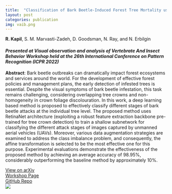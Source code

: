 ```yaml
---
title:  "Classification of Bark Beetle-Induced Forest Tree Mortality using Deep Learning"
layout: post
categories: publication
img: vaib.png
---
```

**R. Kapil**, S. M. Marvasti-Zadeh, D. Goodsman, N. Ray, and N. Erbilgin
<!-- **Rudraksh Kapil**, Seyed Mojtaba Marvasti-Zadeh, Devin Goodsman, Nilanjan Ray, and Nadir Erbilgin -->

#### *Presented at Visual observation and analysis of Vertebrate And Insect Behavior Workshop held at the 26th International Conference on Pattern Recognition (ICPR 2022)*



**Abstract**: Bark beetle outbreaks can dramatically impact forest ecosystems and services around the world. For the development of effective forest policies and management plans, the early detection of infested trees is essential. Despite the visual symptoms of bark beetle infestation, this task remains challenging, considering overlapping tree crowns and non-homogeneity in crown foliage discolouration. In this work, a deep learning based method is proposed to effectively classify different stages of bark beetle attacks at the individual tree level. The proposed method uses RetinaNet architecture (exploiting a robust feature extraction backbone pre-trained for tree crown detection) to train a shallow subnetwork for classifying the different attack stages of images captured by unmanned aerial vehicles (UAVs). Moreover, various data augmentation strategies are examined to address the class imbalance problem, and consequently, the affine transformation is selected to be the most effective one for this purpose. Experimental evaluations demonstrate the effectiveness of the proposed method by achieving an average accuracy of 98.95%, considerably outperforming the baseline method by approximately 10%.

<div class="button-container">
  <div class="more"><a href="https://doi.org/10.48550/arXiv.2207.07241">View on arXiv</a></div>
  <div class="more"><a href="https://homepages.inf.ed.ac.uk/rbf/vaib22.html">Workshop Page</a></div>
  <div class="more"><a href="https://github.com/rudrakshkapil/BarkBeetle-Damage-Classification-DL">GitHub Repo</a></div>
</div>

<!-- ![Image alt]({{ site.baseurl }}/resources/publications/vaib.png "Bark Beetle Attack Stage Classification Challenge") -->
<div style="border-radius: 30px; border-color:rgb(1,160,73);width:99%">
  <img src="{{ site.baseurl }}/resources/publications/{{ page.img }}"/>
</div>